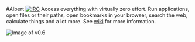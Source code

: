 #Albert [![IRC](https://img.shields.io/badge/IRC-%23albertlauncher-blue.svg?style=flat-square)](https://kiwiirc.com/client/irc.freenode.net/#albertlauncher)
Access everything with virtually zero effort. Run applications, open files or their paths, open bookmarks in your browser, search the web, calculate things and a lot more. See [wiki](https://github.com/ManuelSchneid3r/albert/wiki) for more information.

![Image of v0.6](https://raw.githubusercontent.com/ManuelSchneid3r/albert/master/v0.6.gif)
